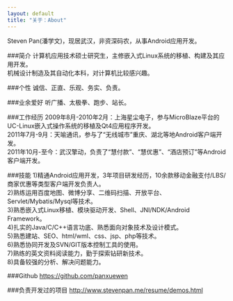 ```yaml
---
layout: default
title: "关于：About"
---
```

Steven Pan(潘学文)，现居武汉，非资深码农，从事Android应用开发。

###简介
计算机应用技术硕士研究生，主修嵌入式Linux系统的移植、构建及其应用开发。  
机械设计制造及其自动化本科，对计算机比较感兴趣。

###个性
诚信、正直、乐观、务实、负责。  

###业余爱好
听广播、太极拳、跑步、站长。

###工作经历
2009年8月-2010年2月：上海星尘电子，参与MicroBlaze平台的UC-Linux嵌入式操作系统的移植及Qt4应用程序开发。  
2011年7月-9月：天喻通讯，参与了“无线城市”重庆、湖北等地Android客户端开发。  
2011年10月-至今：武汉擎动，负责了“慧付款”、“慧优惠”、“酒店预订”等Android客户端开发。

###技能
1)精通Android应用开发，3年项目研发经历，10余款移动金融支付/LBS/商家优惠等类型客户端开发负责人。  
2)熟练运用百度地图、微博分享、二维码扫描、开放平台、Servlet/Mybatis/Mysql等技术。  
3)熟悉嵌入式Linux移植、模块驱动开发、Shell、JNI/NDK/Android Framework。  
4)扎实的Java/C/C++语言功底、熟悉面向对象技术及设计模式。  
5)熟悉建站、SEO、html/wml、css、jsp、php等技术。  
6)熟悉协同开发及SVN/GIT版本控制工具的使用。  
7)熟练的英文资料阅读能力，勤于探索钻研新技术。  
8)具备较强的分析、解决问题能力。

###Github
<https://github.com/panxuewen>

###负责开发过的项目
<http://www.stevenpan.me/resume/demos.html>
